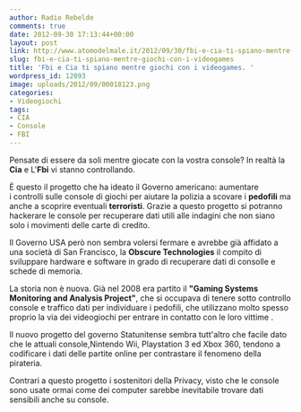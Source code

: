 ```yaml
---
author: Radio Rebelde
comments: true
date: 2012-09-30 17:13:44+00:00
layout: post
link: http://www.atomodelmale.it/2012/09/30/fbi-e-cia-ti-spiano-mentre-giochi-con-i-videogames/
slug: fbi-e-cia-ti-spiano-mentre-giochi-con-i-videogames
title: 'Fbi e Cia ti spiano mentre giochi con i videogames. '
wordpress_id: 12093
image: uploads/2012/09/00018123.png
categories:
- Videogiochi
tags:
- CIA
- Console
- FBI
---
```


Pensate di essere da soli mentre giocate con la vostra console? In realtà la **Cia** e L'**Fbi** vi stanno controllando.

È questo il progetto che ha ideato il Governo americano: aumentare i controlli sulle console di giochi per aiutare la polizia a scovare i **pedofili** ma anche a scoprire eventuali **terroristi**. Grazie a questo progetto si potranno hackerare le console per recuperare dati utili alle indagini che non siano solo i movimenti delle carte di credito.

Il Governo USA però non sembra volersi fermare e avrebbe già affidato a una società di San Francisco, la **Obscure Technologies** il compito di sviluppare hardware e software in grado di recuperare dati di consolle e schede di memoria.

La storia non è nuova. Già nel 2008 era partito il **"Gaming Systems Monitoring and Analysis Project"**, che si occupava di tenere sotto controllo console e traffico dati per individuare i pedofili, che utilizzano molto spesso proprio la via dei videogiochi per entrare in contatto con le loro vittime .

Il nuovo progetto del governo Statunitense sembra tutt'altro che facile dato che le attuali console,Nintendo Wii, Playstation 3 ed Xbox 360, tendono a codificare i dati delle partite online per contrastare il fenomeno della pirateria.

Contrari a questo progetto i sostenitori della Privacy, visto che le console sono usate ormai come dei computer sarebbe inevitabile trovare dati sensibili anche su console.
